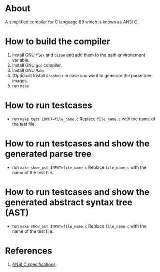 # About

A simplified compiler for C language 89 which is known as ANSI C.

# How to build the compiler

1. Install GNU `flex` and `bison` and add them to the path environement variable.
1. Install GNU `gcc` compiler.
1. Install GNU `Make`
1. (Optional) Install `Graphviz` in case you want to generate the parse tree images.
1. run `make`

# How to run testcases

- run `make test INPUT=file_name.c` Replace
  `file_name.c` with the name of the test file.

# How to run testcases and show the generated parse tree

- run `make show_pst INPUT=file_name.c` Replace
  `file_name.c` with the name of the test file.

# How to run testcases and show the generated abstract syntax tree (AST)

- run `make show_ast INPUT=file_name.c` Replace
  `file_name.c` with the name of the test file.

# References

1. <a href="https://www.yodaiken.com/wp-content/uploads/2021/05/ansi-iso-9899-1990-1.pdf"> ANSI C specifications </a>

